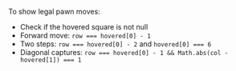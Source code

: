 To show legal pawn moves:

- Check if the hovered square is not null
- Forward move: `row === hovered[0] - 1`
- Two steps: `row === hovered[0] - 2` and `hovered[0] === 6`
- Diagonal captures: `row === hovered[0] - 1 && Math.abs(col - hovered[1]) === 1`
